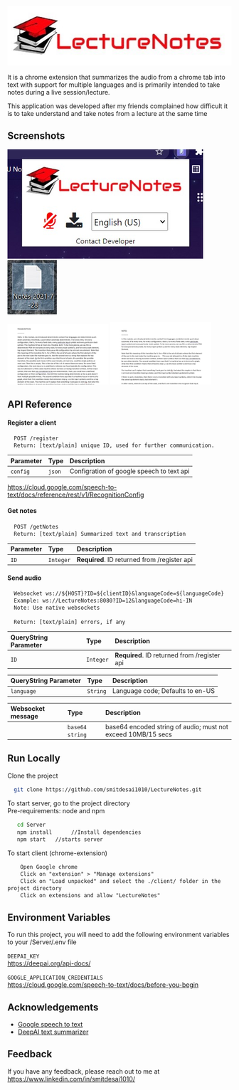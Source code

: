 
![Logo](Assets/logo.jpg)


It is a chrome extension that summarizes the audio from a chrome tab into text with support for multiple languages and is primarily intended
to take notes during a live session/lecture.

This application was developed after my friends complained how difficult it is to take understand and take notes from a lecture at the same time



## Screenshots

<p float="left">
  <img src="Assets/SS-1.jpg" />
  <img src="Assets/SS-5.jpg" />
</p>

<p float="left">
  <img src="Assets/SS-4.jpg" width="45%"/>
  <img src="Assets/SS-3.jpg" width="45%"/>
</p>

  
## API Reference

#### Register a client

```http
  POST /register
  Return: [text/plain] unique ID, used for further communication. 

```
| Parameter | Type     | Description                |
| :-------- | :------- | :------------------------- |
| `config` | `json` |  Configration of google speech to text api |

https://cloud.google.com/speech-to-text/docs/reference/rest/v1/RecognitionConfig

#### Get notes

```http
  POST /getNotes
  Return: [text/plain] Summarized text and transcription 
```

| Parameter | Type     | Description                       |
| :-------- | :------- | :-------------------------------- |
| `ID`      | `Integer` | **Required**. ID returned from /register api |

#### Send audio

```WS
  Websocket ws://${HOST}?ID=${clientID}&languageCode=${languageCode}
  Example: ws://LectureNotes:8080?ID=12&languageCode=hi-IN
  Note: Use native websockets
  
  Return: [text/plain] errors, if any
```

| QueryString Parameter | Type     | Description                       |
| :-------- | :------- | :-------------------------------- |
| `ID`      | `Integer` | **Required**. ID returned from /register api |


| QueryString Parameter | Type     | Description                       |
| :-------- | :------- | :-------------------------------- |
| `language`      | `String` | Language code; Defaults to en-US

| Websocket message | Type     | Description                       |
| :-------- | :------- | :-------------------------------- |
| | `base64 string` | base64 encoded string of audio; must not exceed 10MB/15 secs

  
## Run Locally

Clone the project

```bash
  git clone https://github.com/smitdesai1010/LectureNotes.git
```

To start server, go to the project directory    
Pre-requirements:  node and npm
```bash 
   cd Server
   npm install      //Install dependencies
   npm start   //starts server 
```

To start client (chrome-extension)
```
    Open Google chrome
    Click on "extension" > "Manage extensions"
    Click on "Load unpacked" and select the ./client/ folder in the project directory
    Click on extensions and allow "LectureNotes"
```

  
## Environment Variables

To run this project, you will need to add the following environment variables to your /Server/.env file

`DEEPAI_KEY`    
https://deepai.org/api-docs/

`GOOGLE_APPLICATION_CREDENTIALS`    
https://cloud.google.com/speech-to-text/docs/before-you-begin 

  
## Acknowledgements

 - [Google speech to text](https://cloud.google.com/speech-to-text/?utm_source=google&utm_medium=cpc&utm_campaign=japac-IN-all-en-dr-bkws-all-super-trial-e-dr-1009882&utm_content=text-ad-none-none-DEV_c-CRE_506995057599-ADGP_Hybrid%20%7C%20BKWS%20-%20EXA%20%7C%20Txt%20~%20AI%20%26%20ML%20~%20Speech-to-Text_Speech%20-%20google%20speech%20to%20text-KWID_43700030970546716-kwd-21425535976&userloc_9301226-network_g&utm_term=KW_google%20speech%20to%20text&gclsrc=aw.ds&ds_rl=1264446&gclid=Cj0KCQjwpreJBhDvARIsAF1_BU1UJI_d8euTVe-u9n9vbAiTGWjDwau8Y9x7bmrNI-mxsxFPVEAfMmEaArEbEALw_wcB)
 - [DeepAI text summarizer](https://deepai.org/machine-learning-model/summarization)
 

  
## Feedback

If you have any feedback, please reach out to me at https://www.linkedin.com/in/smitdesai1010/
  